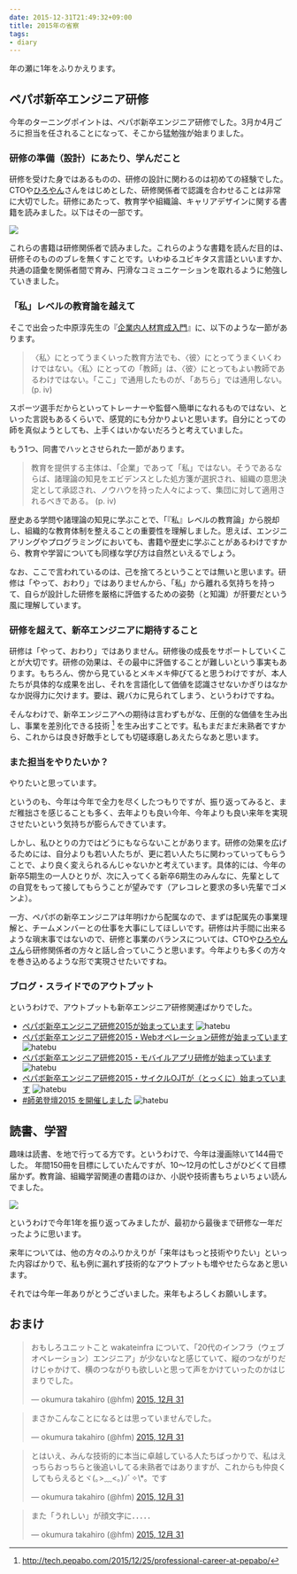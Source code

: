 ```yaml
---
date: 2015-12-31T21:49:32+09:00
title: 2015年の省察
tags:
- diary
---
```

年の瀬に1年をふりかえります。

ペパボ新卒エンジニア研修
---

今年のターニングポイントは、ペパボ新卒エンジニア研修でした。3月か4月ごろに担当を任されることになって、そこから猛勉強が始まりました。

### 研修の準備（設計）にあたり、学んだこと

研修を受けた身ではあるものの、研修の設計に関わるのは初めての経験でした。CTOや[ひろやん](https://twitter.com/hiboma)さんをはじめとした、研修関係者で認識を合わせることは非常に大切でした。研修にあたって、教育学や組織論、キャリアデザインに関する書籍を読みました。以下はその一部です。

[![](/images/2015/12/31/books_for_learning_large.jpeg)](/images/2015/12/31/books_for_learning_full.jpeg)

これらの書籍は研修関係者で読みました。これらのような書籍を読んだ目的は、研修そのもののブレを無くすことです。いわゆるユビキタス言語といいますか、共通の語彙を関係者間で育み、円滑なコミュニケーションを取れるように勉強していきました。

### 「私」レベルの教育論を越えて

そこで出会った中原淳先生の『[企業内人材育成入門](http://www.amazon.co.jp/exec/obidos/ASIN/4478440557/hifumiass-22/ref=nosim/)』に、以下のような一節があります。

> 〈私〉にとってうまくいった教育方法でも、〈彼〉にとってうまくいくわけではない。〈私〉にとっての「教師」は、〈彼〉にとってもよい教師であるわけではない。「ここ」で通用したものが、「あちら」では通用しない。
> (p. iv)

スポーツ選手だからといってトレーナーや監督へ簡単になれるものではない、といった言説もあるくらいで、感覚的にも分かりよいと思います。自分にとっての師を真似ようとしても、上手くはいかないだろうと考えていました。

もう1つ、同書でハッとさせられた一節があります。

> 教育を提供する主体は、「企業」であって「私」ではない。そうであるならば、諸理論の知見をエビデンスとした処方箋が選択され、組織の意思決定として承認され、ノウハウを持った人々によって、集団に対して適用されるべきである。
> (p. iv)

歴史ある学問や諸理論の知見に学ぶことで、「『私』レベルの教育論」から脱却し、組織的な教育体制を整えることの重要性を理解しました。思えば、エンジニアリングやプログラミングにおいても、書籍や歴史に学ぶことがあるわけですから、教育や学習についても同様な学び方は自然といえるでしょう。

なお、ここで言われているのは、己を捨てろということでは無いと思います。研修は「やって、おわり」ではありませんから、「私」から離れる気持ちを持って、自らが設計した研修を厳格に評価するための姿勢（と知識）が肝要だという風に理解しています。

### 研修を超えて、新卒エンジニアに期待すること

研修は「やって、おわり」ではありません。研修後の成長をサポートしていくことが大切です。研修の効果は、その最中に評価することが難しいという事実もあります。もちろん、傍から見ているとメキメキ伸びてると思うわけですが、本人たちが具体的な成果を出し、それを言語化して価値を認識させないかぎりはなかなか説得力に欠けます。要は、親バカに見られてしまう、というわけですね。

そんなわけで、新卒エンジニアへの期待は言わずもがな、圧倒的な価値を生み出し、事業を差別化できる技術 [^prof-career] を生み出すことです。私もまだまだ未熟者ですから、これからは良き好敵手としても切磋琢磨しあえたらなあと思います。

### また担当をやりたいか？

やりたいと思っています。

というのも、今年は今年で全力を尽くしたつもりですが、振り返ってみると、まだ稚拙さを感じることも多く、去年よりも良い今年、今年よりも良い来年を実現させたいという気持ちが膨らんできています。

しかし、私ひとりの力ではどうにもならないことがあります。研修の効果を広げるためには、自分よりも若い人たちが、更に若い人たちに関わっていってもらうことで、より良く変えられるんじゃないかと考えています。具体的には、今年の新卒5期生の一人ひとりが、次に入ってくる新卒6期生のみんなに、先輩としての自覚をもって接してもらうことが望みです（アレコレと要求の多い先輩でゴメンよ）。

<script async class="speakerdeck-embed" data-slide="28" data-id="e4a6936c8f5f4cfd96bdea7365255c91" data-ratio="1.77777777777778" src="//speakerdeck.com/assets/embed.js"></script>

一方、ペパボの新卒エンジニアは年明けから配属なので、まずは配属先の事業理解と、チームメンバーとの仕事を大事にしてほしいです。研修は片手間に出来るような瑣末事ではないので、研修と事業のバランスについては、CTOや[ひろやんさん](https://twitter.com/hiboma)ら研修関係者の方々と話し合っていこうと思います。今年よりも多くの方々を巻き込めるような形で実現させたいですね。

### ブログ・スライドでのアウトプット

というわけで、アウトプットも新卒エンジニア研修関連ばかりでした。

- [ペパボ新卒エンジニア研修2015が始まっています](/2015/06/14/pepabo-engineer-training-2015/) ![hatebu](http://b.hatena.ne.jp/entry/image/http://blog.hifumi.info/2015/06/14/pepabo-engineer-training-2015/)
- [ペパボ新卒エンジニア研修2015・Webオペレーション研修が始まっています](/2015/07/20/pepabo-web-operation-training-2015/) ![hatebu](http://b.hatena.ne.jp/entry/image/http://blog.hifumi.info/2015/07/20/pepabo-web-operation-training-2015/)
- [ペパボ新卒エンジニア研修2015・モバイルアプリ研修が始まっています](/2015/08/18/pepabo-mobile-app-training-2015/) ![hatebu](http://b.hatena.ne.jp/entry/image/http://blog.hifumi.info/2015/08/18/pepabo-mobile-app-training-2015/)
- [ペパボ新卒エンジニア研修2015・サイクルOJTが（とっくに）始まっています](/2015/11/16/pepabo-cycle-ojt-2015/) ![hatebu](http://b.hatena.ne.jp/entry/image/http://blog.hifumi.info/2015/11/16/pepabo-cycle-ojt-2015/)
- [#師弟登壇2015 を開催しました](/2015/12/09/shitei-toudan-2015/) ![hatebu](http://b.hatena.ne.jp/entry/image/http://blog.hifumi.info/2015/12/09/shitei-toudan-2015/)

読書、学習
---

趣味は読書、を地で行ってる方です。というわけで、今年は漫画除いて144冊でした。
年間150冊を目標にしていたんですが、10〜12月の忙しさがひどくて目標届かず。教育論、組織学習関連の書籍のほか、小説や技術書もちょいちょい読んでました。

![](/images/2015/12/31/books.png)

というわけで今年1年を振り返ってみましたが、最初から最後まで研修な一年だったように思います。

来年については、他の方々のふりかえりが「来年はもっと技術やりたい」といった内容ばかりで、私も例に漏れず技術的なアウトプットも増やせたらなあと思います。

それでは今年一年ありがとうございました。来年もよろしくお願いします。

おまけ
---

<blockquote class="twitter-tweet" lang="ja"><p lang="ja" dir="ltr">おもしろユニットこと wakateinfra について、「20代のインフラ（ウェブオペレーション）エンジニア」が少ないなと感じていて、縦のつながりだけじゃかけて、横のつながりも欲しいと思って声をかけていったのかはじまりでした。</p>&mdash; okumura takahiro (@hfm) <a href="https://twitter.com/hfm/status/682555659347345409">2015, 12月 31</a></blockquote>
<script async src="//platform.twitter.com/widgets.js" charset="utf-8"></script>

<blockquote class="twitter-tweet" lang="ja"><p lang="ja" dir="ltr">まさかこんなことになるとは思っていませんでした。</p>&mdash; okumura takahiro (@hfm) <a href="https://twitter.com/hfm/status/682555728842760193">2015, 12月 31</a></blockquote>

<blockquote class="twitter-tweet" lang="ja"><p lang="ja" dir="ltr">とはいえ、みんな技術的に本当に卓越している人たちばっかりで、私はえっちらおっちらと後追いしてる未熟者ではありますが、これからも仲良くしてもらえるとヾ(｡&gt;﹏&lt;｡)ﾉﾞ✧\*。です</p>&mdash; okumura takahiro (@hfm) <a href="https://twitter.com/hfm/status/682556010372845569">2015, 12月 31</a></blockquote>

<blockquote class="twitter-tweet" lang="ja"><p lang="ja" dir="ltr">また「うれしい」が顔文字に．．．．．</p>&mdash; okumura takahiro (@hfm) <a href="https://twitter.com/hfm/status/682556101817057280">2015, 12月 31</a></blockquote>

[^prof-career]: http://tech.pepabo.com/2015/12/25/professional-career-at-pepabo/
